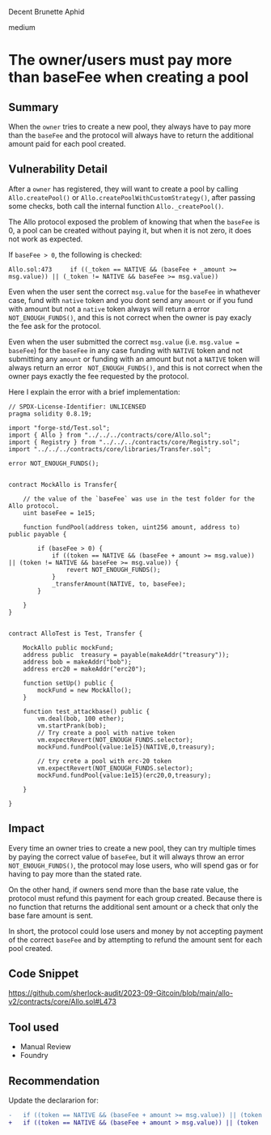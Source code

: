 Decent Brunette Aphid

medium

# The owner/users must pay more than baseFee when creating a pool
## Summary

When the `owner` tries to create a new pool, they always have to pay more than the `baseFee` and the protocol will always have to return the additional amount paid for each pool created.

## Vulnerability Detail

After a `owner` has registered, they will want to create a pool by calling `Allo.createPool()` or `Allo.createPoolWithCustomStrategy()`, after passing some checks, both call the internal function `Allo._createPool()`.

The Allo protocol exposed the problem of knowing that when the `baseFee` is 0, a pool can be created without paying it, but when it is not zero, it does not work as expected.

If `baseFee > 0`, the following is checked:

```solidity
Allo.sol:473     if ((_token == NATIVE && (baseFee + _amount >= msg.value)) || (_token != NATIVE && baseFee >= msg.value))
```
Even when the user sent the correct `msg.value` for the `baseFee` in whathever case, fund with `native` token and you dont send any `amount` or if you fund with amount but not a `native` token always will  return a error `NOT_ENOUGH_FUNDS()`, and this is not correct when the owner is pay exacly the fee ask for the protocol. 

Even when the user submitted the correct `msg.value` (i.e. `msg.value = baseFee`)  for the `baseFee` in any case funding with `NATIVE` token and not submitting any `amount` or funding with an amount but not a `NATIVE` token will always return an error ` NOT_ENOUGH_FUNDS()`, and this is not correct when the owner pays exactly the fee requested by the protocol.

Here I explain the error with a brief implementation:

```solidity
// SPDX-License-Identifier: UNLICENSED
pragma solidity 0.8.19;

import "forge-std/Test.sol";
import { Allo } from "../../../contracts/core/Allo.sol";
import { Registry } from "../../../contracts/core/Registry.sol";
import "../../../contracts/core/libraries/Transfer.sol";

error NOT_ENOUGH_FUNDS();


contract MockAllo is Transfer{
    
    // the value of the `baseFee` was use in the test folder for the Allo protocol.
    uint baseFee = 1e15;

    function fundPool(address token, uint256 amount, address to) public payable {

        if (baseFee > 0) {
            if ((token == NATIVE && (baseFee + amount >= msg.value)) || (token != NATIVE && baseFee >= msg.value)) {
                revert NOT_ENOUGH_FUNDS();
            }
            _transferAmount(NATIVE, to, baseFee);
        }

    }
}


contract AlloTest is Test, Transfer {

    MockAllo public mockFund;
    address public  treasury = payable(makeAddr("treasury"));
    address bob = makeAddr("bob");
    address erc20 = makeAddr("erc20");

    function setUp() public {
        mockFund = new MockAllo();
    }

    function test_attackbase() public {
        vm.deal(bob, 100 ether);
        vm.startPrank(bob);
        // Try create a pool with native token
        vm.expectRevert(NOT_ENOUGH_FUNDS.selector);
        mockFund.fundPool{value:1e15}(NATIVE,0,treasury);
        
        // try crete a pool with erc-20 token
        vm.expectRevert(NOT_ENOUGH_FUNDS.selector);
        mockFund.fundPool{value:1e15}(erc20,0,treasury);
        
    }
      
}
```


## Impact

Every time an owner tries to create a new pool, they can try multiple times by paying the correct value of `baseFee`, but it will always throw an error `NOT_ENOUGH_FUNDS()`, the protocol may lose users, who will spend gas or for having to pay more than the stated rate.

On the other hand, if owners send more than the base rate value, the protocol must refund this payment for each group created. Because there is no function that returns the additional sent amount or a check that only the base fare amount is sent.

In short, the protocol could lose users and money by not accepting payment of the correct `baseFee` and by attempting to refund the amount sent for each pool created.

## Code Snippet
https://github.com/sherlock-audit/2023-09-Gitcoin/blob/main/allo-v2/contracts/core/Allo.sol#L473

## Tool used

* Manual Review
* Foundry

## Recommendation
Update the declararion for:
```diff
-   if ((token == NATIVE && (baseFee + amount >= msg.value)) || (token != NATIVE && baseFee >= msg.value));
+   if ((token == NATIVE && (baseFee + amount > msg.value)) || (token != NATIVE && baseFee > msg.value))
```

